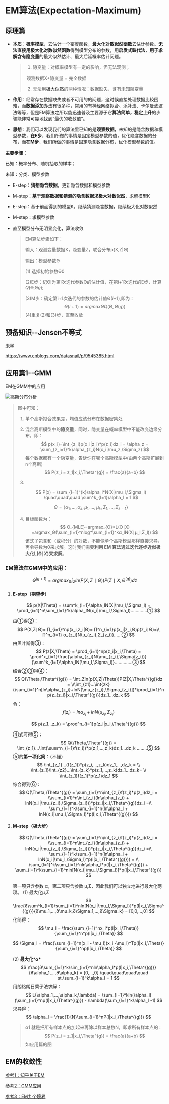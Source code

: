 # EM算法(Expectation-Maximum)

## 原理篇

* **本质**：**概率模型**，去估计一个密度函数，**最大化对数似然函数**去估计参数。**无法直接用极大化对数似然函数**得到模型分布的参数，用**启发式跌代法**，**用于求解含有隐变量**的最大似然估计、最大后延概率估计问题。

  > 1. 隐变量：对概率模型有一定的影响，但无法观测；
  >
  > ​       观测数据X+隐变量 = 完全数据
  >
  > 2. 无法用[极大似然](https://blog.csdn.net/zengxiantao1994/article/details/72787849)的两种情况：数据缺失、含有未知隐变量

* **作用**：经常存在数据缺失或者不可用的的问题，这时候直接处理数据比较困难，而**数据添加**办法有很多种，常用的有神经网络拟合、添补法、卡尔曼滤波法等等，但是EM算法之所以能迅速普及主要源于它**算法简单，稳定上升**的步骤能非常可靠地找到“最优的收敛值”。

* **思想**：我们可以发现我们的算法里已知的是**观察数据**，未知的是隐含数据和模型参数，**在E步**，我们所做的事情是固定模型参数的值，优化隐含数据的分布，而**在M步**，我们所做的事情是固定隐含数据分布，优化模型参数的值。

**主要步骤：**

已知：概率分布、随机抽取的样本；

未知：分类、模型参数

* E-step：**猜想隐含数据**，更新隐含数据和模型参数

* M-step：**基于观察数据和猜测的隐含数据求极大对数似然**，求解模型K

* E-step：基于前面得到的模型K，继续猜测隐含数据，继续极大化对数似然

* M-step：求模型参数

* 直至模型分布无明显变化，算法收敛

  > EM算法步骤如下：
  >
  > 输入：观测变量数据X，隐变量Z，联合分布p(X,Z|Θ)
  >
  > 输出：模型参数Θ
  >
  > (1) 选择初始参数Θ0
  >
  > (2)E步：记Θi为第i次迭代参数Θ的估计值，在第i+1次迭代的E步，计算*Q*(Θ,Θ*g*);
  >
  > (3)M步：确定第i+1次迭代的参数的估计值Θ(*i*+1),即为：
  > $$
  > Θ 
  > (i+1)
  >  =argmax 
  > Θ
  > ​	
  >   Q(Θ,Θ 
  > (g)
  >  )
  > $$
  > (4)重复(2)和(3)步，直至收敛

## 预备知识--Jensen不等式

[未学](https://blog.csdn.net/baidu_38172402/article/details/89090383)

https://www.cnblogs.com/datasnail/p/9545385.html

## 应用篇1--GMM

EM在GMM中的应用

![高斯分布分析](E:\360MoveData\Users\lenovo\Desktop\截图未命名.jpg)

> 图中可知：
>
> 1. 单个高斯拟合效果差，均值应该分布在数据密集处
>
> 2. 混合高斯模型中的**隐变量**，同时，隐变量在概率模型中不能改变边缘分布，即：
>    $$
>    p(x_i)=\int_{z_i}p(x_i|z_i)*p(z_i)dz_i = \alpha_z =  \sum_{z_i=1}^k\alpha_{z_i}N(x_i|\mu_z,\Sigma_z)
>    $$
>    每个数据都有一个隐变量，告诉你在哪个高斯模型中(由两个高斯扩展到n个高斯)
>    $$
>    P(z_i = z_1|x_i,\Theta^{g}) = \frac{a}{a+b}
>    $$
>
> 3. 
>
> $$
> P(x) = \sum_{l=1}^{k}\alpha_l*N(X|\mu_l,\Sigma_l)
> \quad\quad\quad \sum^k_{l=1}\alpha_l = 1
> $$
>
> $$
> Θ=\{α_1	,…,α_k,μ_1,…,μ_k,Σ_1,…,Σ_{k-1}\}
> $$
>
> 4. 目标函数为：
>    $$
>    Θ_{MLE}=argmax_{Θ}*L(Θ∣X)
>    =argmax_Θ(\sum_{l=1}^nlog*\sum_{l=1}^kα_lN(X∣μ_l,Σ_l))
>    $$
>    该式子包含和（或积分）的对数，不能像单个高斯模型那样直接求导，再令导数为0来求解。这时我们需要**利用 EM 算法通过迭代逐步近似极大化L(Θ∣*X*)来求解**。

### EM算法在GMM中的应用：

$$
Θ^{(g+1)}=argmax_Θ∫_Zln(P(X,Z∣Θ))P(Z∣X,Θ^{(g)})dz
$$

1. #### E-step（期望步）

   $$
   p(X|\Theta) = \sum^k_{l=1}\alpha_lN(X|\mu_l,\Sigma_l) = \prod_{i=1}^n\sum_{l=1}^k\alpha_lN(x_i|\mu_l,\Sigma_l).............①
   $$

   由①得②：
   $$
   P(X,Z∣Θ)= ∏_{i=1}^np(x_i,z_i|Θ)= ∏^n_{i=1}p(x_i|z_i,Θ)p(z_i∣Θ)=\\ ∏^n_{i=1} α_{z_i}N(μ_{z_i},Σ_{z_i})......②
   $$
   由贝叶斯得③：
   $$
   P(z|X,\Theta) = \prod_{i=1}^np(z_i|x_i,\Theta) = \prod^x_{i=1}\frac{\alpha_{z_i}N(\mu_{z_i},\Sigma{z_i})}{\sum^k_{l=1}\alpha_lN(\mu_l,\Sigma_l)}..............③
   $$
   结合②③得④：
   $$
   Q(\Theta,\Theta^{(g)}) = \int_Zln(p(X,Z|\Theta))P(Z|X,\Theta^{(g)}dz = \\\int_{z1}...\int{zk}(\sum_{i=1}^n[ln\alpha_{z_i}+lnN(\mu_z{z_i},\Sigma_{z_i}])*\prod_{i=1}^np(z_{z_i}|x_i,\Theta^{(g)})dz_1...dz_k
   $$
   令：
   $$
   f(z_i)= ln\alpha_{z_i} + lnN(\mu_{z_i},\Sigma_{z_i})
   $$

   $$
   p(z_1...z_k) = \prod^n_{i=1}p(z_i|x_i,\Theta^{(g)})
   $$

   ④式可得⑤：
   $$
   Q(\Theta,\Theta^{(g)} = \int_{z_1}...\int(\sum^n_{i=1}f(z_i))*p(z_1,...,z_k)dz_1...dz_k   ........⑤
   $$
   ⑤的**第一项化简**：（不懂）
   $$
   \int_{z_1}...(f(z_1))*p(z_i,...,z_k)dz_1,...,dz_k = \\ \int_{z_1}\int_{z2}...\int_{z_k}*p(z_1,...,z_k)dz_1...dz_k= \\
   \int_{z_1}f(z_1)*p(z_1)dz_1
   $$
   综合得到⑥：
   $$
   Q(\Theta,\Theta^{(g)} = \sum_{i=1}^n\int_{z_i}f(z_i)*p(z_i)dz_i = \\\sum_{i=1}^n\int_{z_i}(ln\alpha_{z_i} + lnN(x_i|\mu_{z_i},\Sigma_{z_i}))*p(z_i|x_i,\Theta^{(g)}dz_i
   =\\
   \sum_{l=1}^k\sum_{i=1}^n(ln\alpha_l + lnN(x_i|\mu_l,\Sigma_l)*p(l|x_i,\Theta^{(g)}))
   $$

2. #### M-step（极大步）

   $$
   Q(\Theta,\Theta^{(g)} = \sum_{i=1}^n\int_{z_i}f(z_i)*p(z_i)dz_i = \\\sum_{i=1}^n\int_{z_i}(ln\alpha_{z_i} + lnN(x_i|\mu_{z_i},\Sigma_{z_i}))*p(z_i|x_i,\Theta^{(g)}dz_i
   =\\
   \sum_{l=1}^k\sum_{i=1}^n(ln\alpha_l + lnN(x_i|\mu_l,\Sigma_l)*p(l|x_i,\Theta^{(g)})) = \\
   \sum_{l=1}^k\sum_{i=1}^nln\alpha_l*p(l|x_i,\Theta^{(g)}) + \sum_{l=1}^k\sum_{i=1}^nln[N(x_i|\mu_l,\Sigma_l)]*p(l|x_i,\Theta^{(g)})
   $$

   第一项只含参数 α，第二项只含参数 μ,Σ，因此我们可以独立地进行最大化两项。
   (1) 最大化μ,Σ
   $$
   \frac{∂\sum^k_{l=1}\sum_{i=1}^nln[N(x_i|\mu_l,\Sigma_l)]*p(l|x_i,\Sigma^{(g)}}{∂\mu_1,...,∂\mu_k,∂\Sigma_1,...,∂\Sigma_k} = [0,0,...,0]
   $$
   化简得：
   $$
   \mu_l = \frac{\sum_{i=1}^nx_i*p(l|x_i,\Theta)}{\sum_{i=1}^n*p(l|x_i,\Theta)}
   $$

   $$
   \Sigma_l = \frac{\sum_{i=1}^n(x_i - \mu_l)(x_i -\mu_l)^Tp(l|x_i,\Theta)}{\sum_{i=1}^np(l|x_i,\Theta)}
   $$

   (2) **最大化*****α\***
   $$
   \frac{∂\sum_{l=1}^k\sim_{i=1}^nln\alpha_l*p(l|x_i,\Theta^{(g)}}{∂\alpha_1,...,∂\alpha_k} = [0,...,0]  \quad\quad\quad\quad st.\sum_{l=1}^k\alpha_l = 1
   $$
   用朗格朗日乘子法求解：
   $$
   L(\alpha_1,...,\alpha_k,\lambda) = \sum_{l=1}^kln(\alpha_l)(\sum_{i=1}^np(l|x_i,\Theta^{(g)}) - \lambda(\sum_{l=1}^k\alpha_l -1)
   $$
   求导得：
   $$
   \alpha_l = \frac{1}{N}\sum_{i=1}^nP(l|x_i,\Theta^{(g)})
   $$

   > *α*1 就是把所有样本点的加起来再除以样本总数N，即求所有样本点的 :
   > $$
   > P(z_i = z_1|x_i,\Theta^{g}) = \frac{a}{a+b}
   > $$
   > 如应用篇的图



## EM的收敛性





[参考1：知乎关于EM](https://zhuanlan.zhihu.com/p/40991784)

[参考2：GMM应用](https://blog.csdn.net/kevinoop/article/details/80522477)

[参考3：EM九个境界](https://mp.weixin.qq.com/s?__biz=MzI3MTA0MTk1MA==&mid=2652010007&idx=4&sn=8abd041d3b1c5918ed7c4f9a981284e3&chksm=f12102e6c6568bf03fed785ee9369b6b53ad8463e5791ac24afb0940e54c663e3b1cc94d1f0a&mpshare=1&scene=1&srcid=0711kdWoQgkgvJFZ9HixG9vJ&sharer_sharetime=1594424401448&sharer_shareid=1673af32070db02a9dff0bdc6977c1da&key=f9077bed3f45e74f77ec6fa6db46cd0277b6cde58263cfb16728848940fb6abb64162c19b4909dec8e1a23d866333ea02e5abbf1125f298f3b3221710d81c8ab33c8ee785830d222b196ca877fb40217&ascene=1&uin=ODQwMDQ0MjE3&devicetype=Windows+7+x64&version=62090529&lang=zh_CN&exportkey=AQ3v55YcLLDQA92wNyj1%2BNQ%3D&pass_ticket=7KZ%2FnBWle8ETVyJ7%2BkFTfuy8EAVqwM%2FeShXuX33hUvd84ob%2F0KYitWRxBKe36rDL)